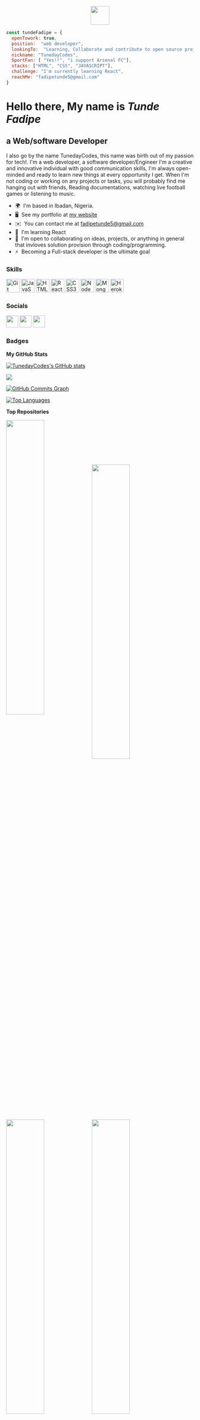 <div id="header" align="center">
  <img src="https://user-images.githubusercontent.com/18350557/176309783-0785949b-9127-417c-8b55-ab5a4333674e.gif" width="50"/>
</div>

```Javascript
const tundeFadipe = {
  openTowork: true,
  position:  "web developer",
  lookingTo:  "Learning, Collaborate and contribute to open source project",
  nickname: "TunedayCodes",
  SportFan: [ "Yes!!", "i support Arsenal FC"],
  stacks: ["HTML", "CSS", "JAVASCRIPT"],
  challenge: "I'm currently learning React",
  reachMe: "fadipetunde5@gmail.com"
}
```

Hello there, My name is <em>Tunde Fadipe</em>
=========================================================================================================================================

a Web/software Developer
------------------

I also go by the name TunedayCodes, this name was birth out of my passion for tech!. I'm a web developer, a software developer/Engineer I'm a creative and innovative individual with good communication skills, I'm always open-minded and ready to learn new things at every opportunity I get. When I'm not coding or working on any projects or tasks, you will probably find me hanging out with friends, Reading documentations, watching live football games or listening to music.

* 🌍  I'm based in Ibadan, Nigeria.
* 🖥️  See my portfolio at [my website](https://tunedaycodes.github.io/Web-Dev-Portofolio/)
* ✉️  You can contact me at [fadipetunde5@gmail.com](mailto:fadipetunde5@gmail.com)
* 🧠  I'm learning React
* 🤝  I'm open to collaborating on ideas, projects, or anything in general that invloves solution provision through coding/programming.
* ⚡  Becoming a Full-stack developer is the ultimate goal

### Skills


<p align="left">
<a href="https://git-scm.com/" target="_blank" rel="noreferrer"><img src="https://raw.githubusercontent.com/danielcranney/readme-generator/main/public/icons/skills/git-colored.svg" width="36" height="36" alt="Git" /></a>
<a href="https://developer.mozilla.org/en-US/docs/Web/JavaScript" target="_blank" rel="noreferrer"><img src="https://raw.githubusercontent.com/danielcranney/readme-generator/main/public/icons/skills/javascript-colored.svg" width="36" height="36" alt="JavaScript" /></a>
<a href="https://developer.mozilla.org/en-US/docs/Glossary/HTML5" target="_blank" rel="noreferrer"><img src="https://raw.githubusercontent.com/danielcranney/readme-generator/main/public/icons/skills/html5-colored.svg" width="36" height="36" alt="HTML5" /></a>
<a href="https://reactjs.org/" target="_blank" rel="noreferrer"><img src="https://raw.githubusercontent.com/danielcranney/readme-generator/main/public/icons/skills/react-colored.svg" width="36" height="36" alt="React" /></a>
<a href="https://www.w3.org/TR/CSS/#css" target="_blank" rel="noreferrer"><img src="https://raw.githubusercontent.com/danielcranney/readme-generator/main/public/icons/skills/css3-colored.svg" width="36" height="36" alt="CSS3" /></a>
<a href="https://nodejs.org/en/" target="_blank" rel="noreferrer"><img src="https://raw.githubusercontent.com/danielcranney/readme-generator/main/public/icons/skills/nodejs-colored.svg" width="36" height="36" alt="NodeJS" /></a>
<a href="https://www.mongodb.com/" target="_blank" rel="noreferrer"><img src="https://raw.githubusercontent.com/danielcranney/readme-generator/main/public/icons/skills/mongodb-colored.svg" width="36" height="36" alt="MongoDB" /></a>
<a href="https://www.heroku.com/" target="_blank" rel="noreferrer"><img src="https://raw.githubusercontent.com/danielcranney/readme-generator/main/public/icons/skills/heroku-colored.svg" width="36" height="36" alt="Heroku" /></a>
</p>


### Socials

<p align="left"> <a href="https://www.github.com/TunedayCodes" target="_blank" rel="noreferrer"><img src="https://raw.githubusercontent.com/danielcranney/readme-generator/main/public/icons/socials/github.svg" width="32" height="32" /></a> <a href="https://www.linkedin.com/in/tunde-fadipe-b1b198136/" target="_blank" rel="noreferrer"><img src="https://raw.githubusercontent.com/danielcranney/readme-generator/main/public/icons/socials/linkedin.svg" width="32" height="32" /></a> <a href="https://www.twitter.com/its_tuneday" target="_blank" rel="noreferrer"><img src="https://raw.githubusercontent.com/danielcranney/readme-generator/main/public/icons/socials/twitter.svg" width="32" height="32" /></a></p>

### Badges

<b>My GitHub Stats</b>

<a href="http://www.github.com/TunedayCodes"><img src="https://github-readme-stats.vercel.app/api?username=TunedayCodes&show_icons=true&hide=prs,issues,contribs&count_private=true&title_color=0891b2&text_color=ffffff&icon_color=0891b2&bg_color=1c1917&hide_border=true&show_icons=true" alt="TunedayCodes's GitHub stats" /></a>

<a href="http://www.github.com/TunedayCodes"><img src="https://github-readme-streak-stats.herokuapp.com/?user=TunedayCodes&stroke=ffffff&background=1c1917&ring=0891b2&fire=0891b2&currStreakNum=ffffff&currStreakLabel=0891b2&sideNums=ffffff&sideLabels=ffffff&dates=ffffff&hide_border=true" /></a>

<a href="http://www.github.com/TunedayCodes"><img src="https://github-readme-activity-graph.cyclic.app/graph?username=TunedayCodes&bg_color=1c1917&color=ffffff&line=0891b2&point=ffffff&area_color=1c1917&area=true&hide_border=true&custom_title=GitHub%20Commits%20Graph" alt="GitHub Commits Graph" /></a>

<a href="https://github.com/TunedayCodes" align="left"><img src="https://github-readme-stats.vercel.app/api/top-langs/?username=TunedayCodes&langs_count=10&title_color=0891b2&text_color=ffffff&icon_color=0891b2&bg_color=1c1917&hide_border=true&locale=en&custom_title=Top%20%Languages" alt="Top Languages" /></a>

<b>Top Repositories</b>

<div width="100%" align="center"><a href="https://github.com/TunedayCodes/Guess-the-digit" align="left"><img align="left" width="45%" src="https://github-readme-stats.vercel.app/api/pin/?username=TunedayCodes&repo=Guess-the-digit&title_color=0891b2&text_color=ffffff&icon_color=0891b2&bg_color=1c1917&hide_border=true&locale=en" /></a></div><br /><br /><br /><br /><br /><br /><br />

<div width="100%" align="center"><a href="https://github.com/TunedayCodes/To-Do-App" align="left"><img align="left" width="45%" src="https://github-readme-stats.vercel.app/api/pin/?username=TunedayCodes&repo=To-Do-App&title_color=0891b2&text_color=ffffff&icon_color=0891b2&bg_color=1c1917&hide_border=true&locale=en" /></a></div><br /><br /><br /><br /><br /><br /><br />

<div width="100%" align="center"><a href="https://github.com/TunedayCodes/The-Even-Odd" align="left"><img align="left" width="45%" src="https://github-readme-stats.vercel.app/api/pin/?username=TunedayCodes&repo=The-Even-Odd&title_color=0891b2&text_color=ffffff&icon_color=0891b2&bg_color=1c1917&hide_border=true&locale=en" /></a></div><br /><br /><br /><br /><br /><br /><br />

<div width="100%" align="center"><a href="https://github.com/TunedayCodes/Guessing-Game " align="left"><img align="left" width="45%" src="https://github-readme-stats.vercel.app/api/pin/?username=TunedayCodes&repo=Guessing-Game&title_color=0891b2&text_color=ffffff&icon_color=0891b2&bg_color=1c1917&hide_border=true&locale=en" /></a></div><br /><br /><br /><br /><br /><br /><br />

<div width="100%" align="center"><a href="https://github.com/TunedayCodes/Grover-Responsive-Website " align="left"><img align="left" width="45%" src="https://github-readme-stats.vercel.app/api/pin/?username=TunedayCodes&repo=Grover-Responsive-Website&title_color=0891b2&text_color=ffffff&icon_color=0891b2&bg_color=1c1917&hide_border=true&locale=en" /></a></div><br /><br /><br /><br /><br /><br /><br />

